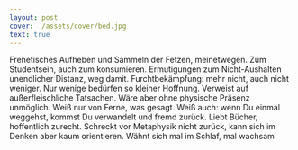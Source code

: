 ```yaml
---
layout: post
cover:  /assets/cover/bed.jpg
text: true
---
```

Frenetisches Aufheben und Sammeln der Fetzen, meinetwegen. Zum Studentsein, auch zum konsumieren. Ermutigungen zum Nicht-Aushalten unendlicher Distanz, weg damit. Furchtbekämpfung: mehr nicht, auch nicht weniger. Nur wenige bedürfen so kleiner Hoffnung. Verweist auf außerfleischliche Tatsachen. Wäre aber ohne physische Präsenz unmöglich. Weiß nur von Ferne, was gesagt. Weiß auch: wenn Du einmal weggehst, kommst Du verwandelt und fremd zurück. Liebt Bücher, hoffentlich zurecht. Schreckt vor Metaphysik nicht zurück, kann sich im Denken aber kaum orientieren. Wähnt sich mal im Schlaf, mal wachsam